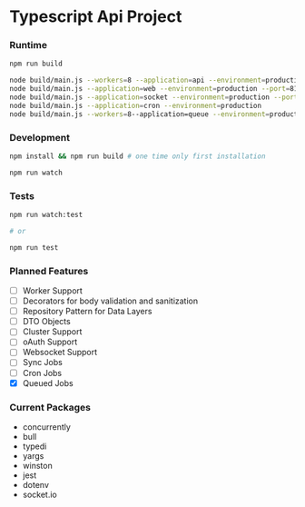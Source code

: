 # Typescript Api Project

### Runtime
```bash
npm run build

node build/main.js --workers=8 --application=api --environment=production --port=8121
node build/main.js --application=web --environment=production --port=8120
node build/main.js --application=socket --environment=production --port=8122
node build/main.js --application=cron --environment=production
node build/main.js --workers=8--application=queue --environment=production
```

### Development
```bash
npm install && npm run build # one time only first installation

npm run watch
```

### Tests
```bash
npm run watch:test

# or 

npm run test
```

### Planned Features
- [ ] Worker Support
- [ ] Decorators for body validation and sanitization
- [ ] Repository Pattern for Data Layers
- [ ] DTO Objects
- [ ] Cluster Support
- [ ] oAuth Support
- [ ] Websocket Support
- [ ] Sync Jobs
- [ ] Cron Jobs
- [x] Queued Jobs

### Current Packages
* concurrently
* bull
* typedi
* yargs
* winston
* jest
* dotenv
* socket.io